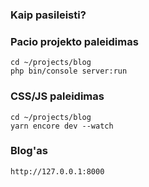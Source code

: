 ### Kaip pasileisti?


### Pacio projekto paleidimas

```
cd ~/projects/blog
php bin/console server:run
```

### CSS/JS paleidimas

```
cd ~/projects/blog
yarn encore dev --watch
```

### Blog'as
```
http://127.0.0.1:8000
```